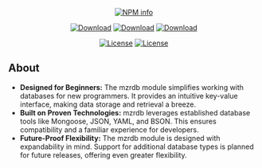 <div align="center">
<p>
   <a href="https://nodei.co/npm/mzrdjs/"><img src="https://nodei.co/npm/mzrdjs.png?downloads=true&stars=true" alt="NPM info" /></a>
</p>
<p>
    <a href="https://www.npmjs.com/package/mzrdjs"><img src="https://img.shields.io/npm/dt/mzrdjs.svg?style=for-the-badge" alt="Download" /></a>
    <a href="https://www.npmjs.com/package/mzrdjs"><img src="https://img.shields.io/npm/dm/mzrdjs.svg?style=for-the-badge" alt="Download" /></a>
    <a href="https://www.npmjs.com/package/mzrdjs"><img src="https://img.shields.io/npm/dw/mzrdjs.svg?style=for-the-badge" alt="Download" /></a>
</p>
<p>
    <a href="https://www.npmjs.com/package/mzrdjs"><img src="https://img.shields.io/npm/l/mzrdjs.svg?style=for-the-badge" alt="License" /></a>
    <a href="https://www.npmjs.com/package/mzrdjs"><img src="https://img.shields.io/npm/v/mzrdjs.svg?style=for-the-badge" alt="License" /></a>
</p>
</div>

## About
- **Designed for Beginners:** The mzrdb module simplifies working with databases for new programmers. It provides an intuitive key-value interface, making data storage and retrieval a breeze.
- **Built on Proven Technologies:** mzrdb leverages established database tools like Mongoose, JSON, YAML, and BSON. This ensures compatibility and a familiar experience for developers.
- **Future-Proof Flexibility:** The mzrdb module is designed with expandability in mind. Support for additional database types is planned for future releases, offering even greater flexibility.
